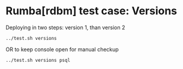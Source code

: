 # Rumba[rdbm] test case:  Versions

Deploying in two steps: version 1, than version 2

```
../test.sh versions

```
OR to keep console open for manual checkup
```
../test.sh versions psql

```

